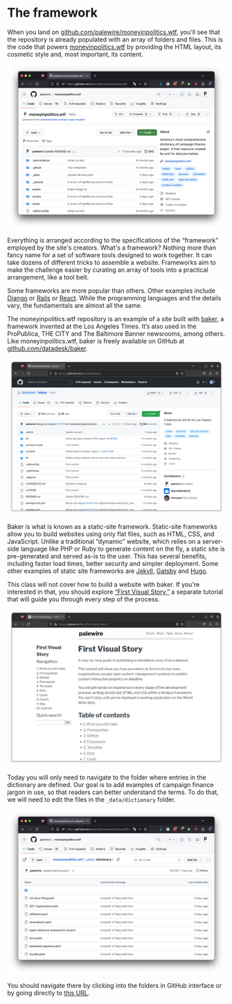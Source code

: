 # The framework

When you land on [github.com/palewire/moneyinpolitics.wtf](https://github.com/palewire/moneyinpolitics.wtf), you'll see that the repository is already populated with an array of folders and files. This is the code that powers [moneyinpolitics.wtf](https://moneyinpolitics.wtf) by providing the HTML layout, its cosmetic style and, most important, its content.

[![github.com/palewire/moneyinpolitics.wtf](_static/img/moneyinpolitics-repo.png)](https://github.com/palewire/moneyinpolitics.wtf)

Everything is arranged according to the specifications of the “framework” employed by the site's creators. What's a framework? Nothing more than fancy name for a set of software tools designed to work together. It can take dozens of different tricks to assemble a website. Frameworks aim to make the challenge easier by curating an array of tools into a practical arrangement, like a tool belt.

Some frameworks are more popular than others. Other examples include [Django](https://en.wikipedia.org/wiki/Django_(web_framework)) or [Rails](https://en.wikipedia.org/wiki/Ruby_on_Rails) or [React](https://en.wikipedia.org/wiki/React_(JavaScript_library)). While the programming languages and the details vary, the fundamentals are almost all the same.

The moneyinpolitics.wtf repository is an example of a site built with [baker](https://github.com/datadesk/baker), a framework invented at the Los Angeles Times. It’s also used in the ProPublica, THE CITY and The Baltimore Banner newsrooms, among others. Like moneyinpolitics.wtf, baker is freely available on GitHub at [github.com/datadesk/baker](https://github.com/datadesk/baker).

[![github.com/datadesk/baker](_static/img/baker-repo.png)](https://github.com/datadesk/baker)

Baker is what is known as a static-site framework. Static-site frameworks allow you to build websites using only flat files, such as HTML, CSS, and JavaScript. Unlike a traditional “dynamic” website, which relies on a server-side language like PHP or Ruby to generate content on the fly, a static site is pre-generated and served as-is to the user. This has several benefits, including faster load times, better security and simpler deployment. Some other examples of static site frameworks are [Jekyll](https://en.wikipedia.org/wiki/Jekyll), [Gatsby](https://en.wikipedia.org/wiki/Gatsby_(JavaScript_framework)) and [Hugo](https://gohugo.io/).

This class will not cover how to build a website with baker. If you're interested in that, you should explore [“First Visual Story,”](https://palewi.re/docs/first-visual-story/) a separate tutorial that will guide you through every step of the process.

[![“First Visual Story”](_static/img/first-visual-story.png)](https://palewi.re/docs/first-visual-story/)

Today you will only need to navigate to the folder where entries in the dictionary are defined. Our goal is to add examples of campaign finance jargon in use, so that readers can better understand the terms. To do that, we will need to edit the files in the `_data/dictionary` folder.

[![The dictionary directory](_static/img/data-dir.png)](https://github.com/palewire/moneyinpolitics.wtf/tree/main/_data/dictionary)

You should navigate there by clicking into the folders in GitHub interface or by going directly to [this URL](https://github.com/palewire/moneyinpolitics.wtf/tree/main/_data/dictionary).
